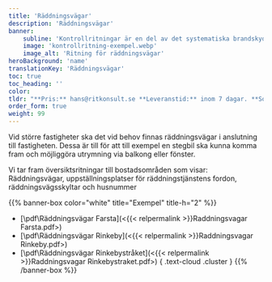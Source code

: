 ```yaml
---
title: 'Räddningsvägar'
description: 'Räddningsvägar'
banner:
    subline: 'Kontrollritningar är en del av det systematiska brandskyddsarbetet (SBA). Vi ritar idag huntratals kontrollritningar med flera olika upplägg beroende på kundens SBA-modell.'
    image: 'kontrollritning-exempel.webp'
    image_alt: 'Ritning för räddningsvägar'
heroBackground: 'name'
translationKey: 'Räddningsvägar'
toc: true
toc_heading: ''
color:
tldr: "**Pris:** hans@ritkonsult.se **Leveranstid:** inom 7 dagar. **Sortimnet:** PDF eller utskrift. **Design:** Ritkonsults mall eller er egen design."
order_form: true
weight: 99
---
```


Vid större fastigheter ska det vid behov finnas räddningsvägar i anslutning till fastigheten. Dessa är till för att till exempel en stegbil ska kunna komma fram och möjliggöra utrymning via balkong eller fönster.

Vi tar fram översiktsritningar till bostadsområden som visar: Räddningsvägar, uppställningsplatser för räddningstjänstens fordon, räddningsvägsskyltar och husnummer

{{% banner-box color="white" title="Exempel" title-h="2" %}}
-  [\\pdf\\Räddningsvägar Farsta](<{{< relpermalink >}}Raddningsvagar Farsta.pdf>)
-  [\\pdf\\Räddningsvägar Rinkeby](<{{< relpermalink >}}Raddningsvagar Rinkeby.pdf>)
-  [\\pdf\\Räddningsvägar Rinkebystråket](<{{< relpermalink >}}Raddningsvagar Rinkebystraket.pdf>)
{ .text-cloud .cluster }
{{% /banner-box %}}